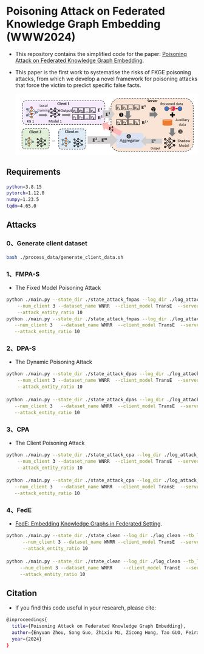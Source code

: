 # Poisoning Attack on Federated Knowledge Graph Embedding  (WWW2024)

- This repository contains the simplified code for the paper:  [Poisoning Attack on Federated Knowledge Graph Embedding](https://openreview.net/forum?id=6qncjuadJW).

- This paper is the first work to systematise the risks of FKGE poisoning attacks, from which we develop a novel framework for poisoning attacks that force the victim to predict specific false facts.  

  ![](https://raw.githubusercontent.com/mazhixiu09/pictures/master/blogimg/202402071940087.png)
  
  
  
  
  
  

## Requirements

```bash
python=3.8.15
pytorch=1.12.0
numpy=1.23.5
tqdm=4.65.0
```



## Attacks

### 0、Generate client dataset

```bash
bash ./process_data/generate_client_data.sh
```



### 1、FMPA-S

- The Fixed Model Poisoning  Attack

```bash
python ./main.py --state_dir ./state_attack_fmpas --log_dir ./log_attack_fmpas --tb_log_dir ./tb_log_attack_fmpas --setting FMPA_S --mode train \
    --num_client 3 --dataset_name WNRR  --client_model TransE  --server_model TransE --gpu 'cuda:0' \
    --attack_entity_ratio 10
python ./main.py --state_dir ./state_attack_fmpas --log_dir ./log_attack_fmpas --tb_log_dir ./tb_log_attack_fmpas --setting FMPA_S --mode test \
   --num_client 3   --dataset_name WNRR  --client_model TransE  --server_model TransE --gpu 'cuda:0' \
   --attack_entity_ratio 10
```



### 2、DPA-S

- The Dynamic Poisoning  Attack

```bash
python ./main.py --state_dir ./state_attack_dpas --log_dir ./log_attack_dpas --tb_log_dir ./tb_log_attack_dpas --setting DPA_S --mode train \
    --num_client 3 --dataset_name WNRR  --client_model TransE  --server_model TransE --gpu 'cuda:0' \
    --attack_entity_ratio 10
    
python ./main.py --state_dir ./state_attack_dpas --log_dir ./log_attack_dpas --tb_log_dir ./tb_log_attack_dpas --setting DPA_S --mode test \
   --num_client 3   --dataset_name WNRR  --client_model TransE  --server_model TransE --gpu 'cuda:0' \
   --attack_entity_ratio 10
```



### 3、CPA

- The Client Poisoning Attack

```bash
python ./main.py --state_dir ./state_attack_cpa --log_dir ./log_attack_cpa --tb_log_dir ./tb_log_attack_cpa --setting CPA --mode train \
    --num_client 3 --dataset_name WNRR  --client_model TransE  --server_model TransE --gpu 'cuda:0' \
    --attack_entity_ratio 10
    
python ./main.py --state_dir ./state_attack_cpa --log_dir ./log_attack_cpa --tb_log_dir ./tb_log_attack_cpa --setting CPA --mode test \
   --num_client 3   --dataset_name WNRR  --client_model TransE  --server_model TransE --gpu 'cuda:0' \
   --attack_entity_ratio 10
```



### 4、FedE

- [FedE: Embedding Knowledge Graphs in Federated Setting](https://dl.acm.org/doi/fullHtml/10.1145/3502223.3502233).

```bash
python ./main.py --state_dir ./state_clean --log_dir ./log_clean --tb_log_dir ./tb_log_clean --setting FedE --mode train  \
      --num_client 3 --dataset_name WNRR --client_model TransE  --server_model TransE --gpu 'cuda:0' \
      --attack_entity_ratio 10

python ./main.py --state_dir ./state_clean --log_dir ./log_clean --tb_log_dir ./tb_log_clean --setting FedE --mode test \
     --num_client 3 --dataset_name WNRR    --client_model TransE  --server_model TransE --gpu 'cuda:0' \
     --attack_entity_ratio 10
```



## Citation

- If you find this code useful in your research, please cite:

```bash
@inproceedings{
  title={Poisoning Attack on Federated Knowledge Graph Embedding},
  author={Enyuan Zhou, Song Guo, Zhixiu Ma, Zicong Hong, Tao GUO, Peiran Dong},
  year={2024}
}
```

#  

























